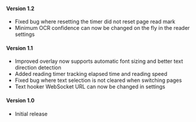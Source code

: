 #### Version 1.2
- Fixed bug where resetting the timer did not reset page read mark
- Minimum OCR confidence can now be changed on the fly in the reader settings

#### Version 1.1
- Improved overlay now supports automatic font sizing and better text direction detection
- Added reading timer tracking elapsed time and reading speed
- Fixed bug where text selection is not cleared when switching pages
- Text hooker WebSocket URL can now be changed in settings

#### Version 1.0
- Initial release
